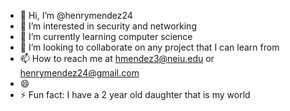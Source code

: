 - 👋 Hi, I’m @henrymendez24
- 👀 I’m interested in security and networking 
- 🌱 I’m currently learning computer science 
- 💞️ I’m looking to collaborate on any project that I can learn from
- 📫 How to reach me at hmendez3@neiu.edu or henrymendez24@gmail.com 
- 😄 
- ⚡ Fun fact: I have a 2 year old daughter that is my world

<!---
henrymendez24/henrymendez24 is a ✨ special ✨ repository because its `README.md` (this file) appears on your GitHub profile.
You can click the Preview link to take a look at your changes.
--->
